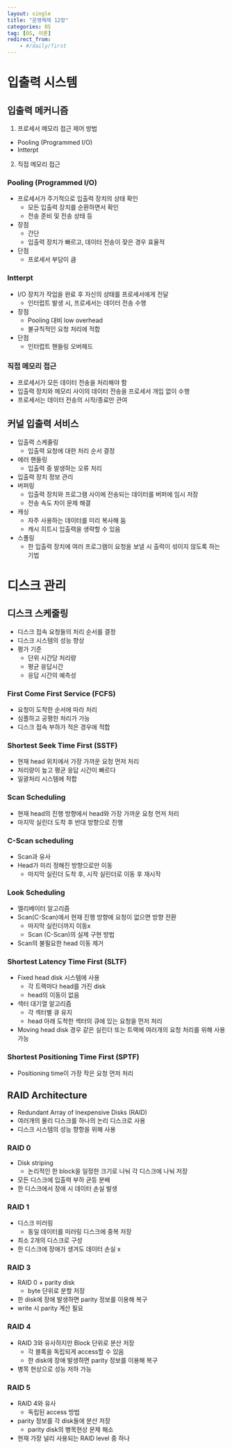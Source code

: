 ```yaml
---
layout: single
title: "운영체제 12장"
categories: OS
tag: [OS, 이론]
redirect_from:
    - #/daily/first
---
```


# 입출력 시스템
## 입출력 메커니즘
1. 프로세서 메모리 접근 제어 방법
  - Pooling (Programmed I/O)
  - Intterpt
2. 직접 메모리 접근

### Pooling (Programmed I/O)
- 프로세서가 주기적으로 입출력 장치의 상태 확인
  - 모든 입출력 장치를 순환하면서 확인
  - 전송 준비 및 전송 상태 등
- 장점
  - 간단
  - 입출력 장치가 빠르고, 데이터 전송이 잦은 경우 효율적
- 단점
  - 프로세서 부담이 큼

### Intterpt
- I/O 장치가 작업을 완료 후 자신의 상태를 프로세서에게 전달
  - 인터럽트 발생 시, 프로세서는 데이터 전송 수행
- 장점
  - Pooling 대비 low overhead
  - 불규칙적인 요청 처리에 적합
- 단점
  - 인터럽트 핸들링 오버헤드

### 직접 메모리 접근
- 프로세서가 모든 데이터 전송을 처리해야 함
- 입출력 장치와 메모리 사이의 데이터 전송을 프로세서 개입 없이 수행
- 프로세서는 데이터 전송의 시작/종료만 관여

## 커널 입출력 서비스
- 입출력 스케줄링
  - 입출력 요청에 대한 처리 순서 결정
- 에러 핸들링
  - 입출력 중 발생하는 오류 처리
- 입출력 장치 정보 관리
- 버퍼링
  - 입출력 장치와 프로그램 사이에 전송되는 데이터를 버퍼에 임시 저장
  - 전송 속도 차이 문제 해결
- 캐싱
  - 자주 사용하는 데이터를 미리 복사해 둠
  - 캐시 히트시 입출력을 생략할 수 있음
- 스풀링
  - 한 입출력 장치에 여러 프로그램이 요청을 보낼 시 출력이 섞이지 않도록 하는 기법

# 디스크 관리
## 디스크 스케줄링
- 디스크 접속 요청들의 처리 순서를 결정
- 디스크 시스템의 성능 향상
- 평가 기준
  - 단위 시간당 처리량
  - 평균 응답시간
  - 응답 시간의 예측성

### First Come First Service (FCFS)
- 요청이 도착한 순서에 따라 처리
- 심플하고 공평한 처리가 가능
- 디스크 접속 부하가 적은 경우에 적합

### Shortest Seek Time First (SSTF)
- 현재 head 위치에서 가장 가까운 요청 먼저 처리
- 처리량이 높고 평균 응답 시간이 빠르다
- 일괄처리 시스템에 적합

### Scan Scheduling
- 현재 head의 진행 방향에서 head와 가장 가까운 요청 먼저 처리
- 마지막 실린더 도착 후 반대 방향으로 진행

### C-Scan scheduling
- Scan과 유사
- Head가 미리 정해진 방향으로만 이동
  - 마지막 실린더 도착 후, 시작 실린더로 이동 후 재시작

### Look Scheduling
- 엘리베이터 알고리즘
- Scan(C-Scan)에서 현재 진행 방향에 요청이 없으면 방향 전환
  - 마지막 실린더까지 이동x
  - Scan (C-Scan)의 실제 구현 방법
- Scan의 불필요한 head 이동 제거

### Shortest Latency Time First (SLTF)
- Fixed head disk 시스템에 사용
  - 각 트랙마다 head를 가진 disk
  - head의 이동이 없음
- 섹터 대기열 알고리즘
  - 각 섹터별 큐 유지
  - head 아래 도착한 섹터의 큐에 있는 요청을 먼저 처리
- Moving head disk 경우 같은 실린더 또는 트랙에 여러개의 요청 처리를 위해 사용 가능

### Shortest Positioning Time First (SPTF)
- Positioning time이 가장 작은 요청 먼저 처리

## RAID Architecture
- Redundant Array of Inexpensive Disks (RAID)
- 여러개의 물리 디스크를 하나의 논리 디스크로 사용
- 디스크 시스템의 성능 향항을 위해 사용

### RAID 0
- Disk striping
  - 논리적인 한 block을 일정한 크기로 나눠 각 디스크에 나눠 저장
- 모든 디스크에 입출력 부하 균등 분배
- 한 디스크에서 장애 시 데이터 손실 발생

### RAID 1
- 디스크 미러링
  - 동일 데이터를 미러링 디스크에 중복 저장
- 최소 2개의 디스크로 구성
- 한 디스크에 장애가 생겨도 데이터 손실 x

### RAID 3
- RAID 0 + parity disk
  - byte 단위로 분할 저장
- 한 disk에 장애 발생하면 parity 정보를 이용해 복구
- write 시 parity 계산 필요

### RAID 4
- RAID 3와 유사하지만 Block 단위로 분산 저장
  - 각 블록을 독립되게 access할 수 있음
  - 한 disk에 장애 발생하면 parity 정보를 이용해 복구
- 병목 현상으로 성능 저하 가능

### RAID 5
- RAID 4와 유사
  - 독립된 access 방법
- parity 정보를 각 disk들에 분산 저장
  - parity disk의 병목현상 문제 해소
- 현재 가장 널리 사용되는 RAID level 중 하나